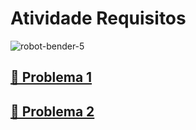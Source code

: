 <h1>Atividade Requisitos</h1>

![robot-bender-5](https://github.com/user-attachments/assets/f5a184e7-eeef-4581-ac85-4a208fa2c178)

<h2><a href="https://github.com/jpgercc/AtividadeRequisitos/tree/main/Problema%201">📂 Problema 1</a></h2>

<h2><a href="https://github.com/jpgercc/AtividadeRequisitos/tree/main/Problema%202">📂 Problema 2</a></h2>
